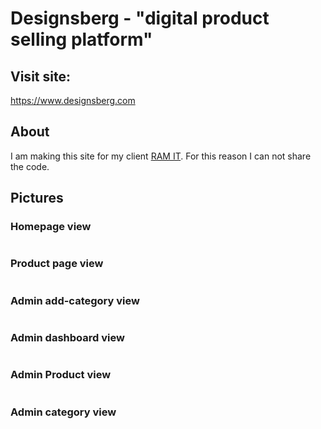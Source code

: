 # Designsberg - "digital product selling platform"
## Visit site:
https://www.designsberg.com
## About
I am making this site for my client <a href="https://www.ramitbd.com">RAM IT</a>.
For this reason I can not share the code.
## Pictures

### Homepage view
<img scr="./images/homepage.jpg">

### Product page view
<img scr="./images/ProductView.jpg">

### Admin add-category view
<img scr="./images/add-category.jpg">

### Admin dashboard view
<img scr="./images/adminDashbaord.jpg">

### Admin Product view
<img scr="./images/adminProduct.jpg">

### Admin category view
<img scr="./images/categoryView.jpg">
